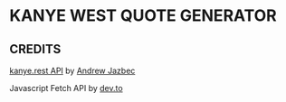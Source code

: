# KANYE WEST QUOTE GENERATOR

## CREDITS
[kanye.rest API](https://github.com/ajzbc/kanye.rest) by [Andrew Jazbec](https://github.com/ajzbc)  

Javascript Fetch API by [dev.to](https://dev.to/asaoluelijah/understanding-fetch-2-building-a-random-quote-generator-app-25nj)
